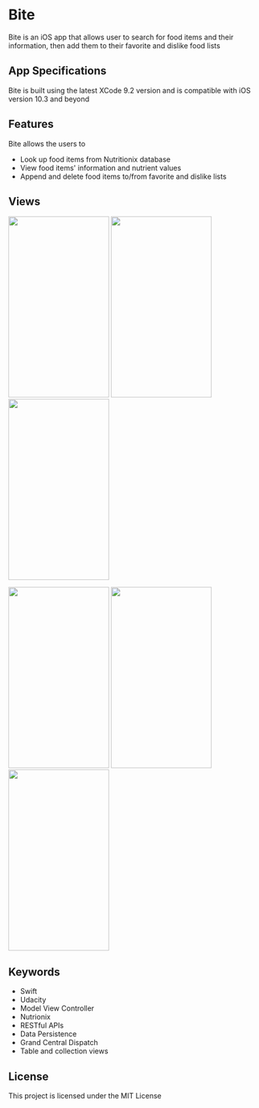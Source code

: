 # Bite
Bite is an iOS app that allows user to search for food items and their information, then add them to their favorite and dislike food lists

## App Specifications
Bite is built using the latest XCode 9.2 version and is compatible with iOS version 10.3 and beyond

## Features
Bite allows the users to
- Look up food items from Nutritionix database
- View food items' information and nutrient values
- Append and delete food items to/from favorite and dislike lists

## Views
<img src="https://user-images.githubusercontent.com/26151559/37421718-0aa0d6f8-2788-11e8-8902-83135cc57462.png" width="200" height="360"> <img src="https://user-images.githubusercontent.com/26151559/37421732-100b724c-2788-11e8-9488-59b59f92b9b9.png" width="200" height="360"> <img src="https://user-images.githubusercontent.com/26151559/37421763-12cfa430-2788-11e8-9b7b-ecbb5cd68954.png" width="200" height="360"> 

<img src="https://user-images.githubusercontent.com/26151559/37421799-15c350ec-2788-11e8-93a1-d485c152460f.png" width="200" height="360">  <img src="https://user-images.githubusercontent.com/26151559/37421821-17d210da-2788-11e8-8500-e525843a71a8.png" width="200" height="360"> <img src="https://user-images.githubusercontent.com/26151559/37421842-1b83d63c-2788-11e8-80dd-57ac4812b2ac.png" width="200" height="360"> 

 ## Keywords
- Swift
- Udacity
- Model View Controller
- Nutrionix
- RESTful APIs
- Data Persistence
- Grand Central Dispatch
- Table and collection views

 ## License
This project is licensed under the MIT License
